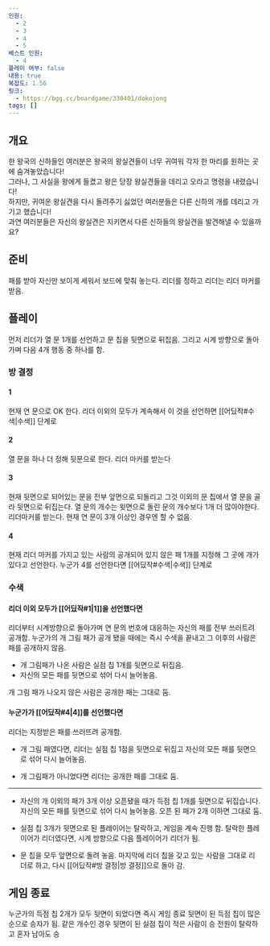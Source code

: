 ```yaml
---
인원:
  - 2
  - 3
  - 4
  - 5
베스트 인원:
  - 4
플레이 여부: false
내용: true
복잡도: 1.56
링크:
  - https://bgg.cc/boardgame/330401/dokojong
tags: []
---
```

## 개요
한 왕국의 신하들인 여러분은 왕국의 왕실견들이 너무 귀여워 각자 한 마리를 원하는 곳에 숨겨놓았습니다!  
그러나, 그 사실을 왕에게 들켰고 왕은 당장 왕실견들을 데리고 오라고 명령을 내렸습니다!  
하지만, 귀여운 왕실견을 다시 돌려주기 싫었던 여러분들은 다른 신하의 개를 데리고 가기고 했습니다!  
과연 여러분들은 자신의 왕실견은 지키면서 다른 신하들의 왕실견을 발견해낼 수 있을까요?
## 준비
패를 받아 자신만 보이게 세워서 보드에 맞춰 놓는다.
리더를 정하고 리더는 리더 마커를 받음.
## 플레이
먼저 리더가 열 문 1개를 선언하고 문 칩을 뒷면으로 뒤집음.
그리고 시계 방향으로 돌아가며 다음 4개 행동 중 하나를 함.
### 방 결정
#### 1
현재 연 문으로 OK 한다.
리더 이외의 모두가 계속해서 이 것을 선언하면 [[어딨작#수색|수색]] 단계로
#### 2
열 문을 하나 더 정해 뒷문으로 한다.
리더 마커를 받는다
#### 3
현재 뒷면으로 되어있는 문을 전부 앞면으로 되돌리고 그것 이외의 문 칩에서 열 문을 골라 뒷면으로 뒤집는다.
열 문의 개수는 윗면으로 돌린 문의 개수보다 1개 더 많아야한다.
리더마커를 받는다.
현재 연 문이 3개 이상인 경우엔 할 수 없음.
#### 4
현재 리더 마커를 가지고 있는 사람의 공개되어 있지 않은 패 1개를 지정해 그 곳에 개가 있다고 선언한다.
누군가 4를 선언한다면 [[어딨작#수색|수색]] 단계로
### 수색
#### 리더 이외 모두가 [[어딨작#1|1]]을 선언했다면
리더부터 시계방향으로 돌아가며 연 문의 번호에 대응하는 자신의 패를 전부 쓰러트려 공개함.
누군가의 개 그림 패가 공개 됐을 때에는 즉시 수색을 끝내고 그 이후의 사람은 패를 공개하지 않음.

 - 개 그림패가 나온 사람은 실점 칩 1개를 뒷면으로 뒤집음.
 - 자신의 모든 패를 뒷면으로 섞어 다시 늘어놓음.

개 그림 패가 나오지 않은 사람은 공개한 패는 그대로 둠.
#### 누군가가 [[어딨작#4|4]]를 선언했다면
리더는 지정받은 패를 쓰러뜨려 공개함.

 - 개 그림 패였다면, 리더는 실점 칩 1점을 뒷면으로 뒤집고 자신의 모든 패를 뒷면으로 섞어 다시 늘어놓음.

 - 개 그림패가 아니었다면 리더는 공개한 패를 그대로 둠.

---
 - 자신의 개 이외의 패가 3개 이상 오픈됐을 때가 득점 칩 1개를 뒷면으로 뒤집습니다.
	자신의 모든 패를 뒷면으로 섞어 다시 늘어놓음.
	오픈 된 패가 2개 이하면 그대로 둠.

 - 실점 칩 3개가 뒷면으로 된 플레이어는 탈락하고, 게임을 계속 진행 함.
	탈락한 플레이어가 리더였다면, 시계 방향으로 다음 플레이어가 리더가 됨.

 - 문 칩을 모두 앞면으로 돌려 놓음.
	마지막에 리더 칩을 갖고 있는 사람을 그대로 리더로 하고, 다시 [[어딨작#방 결정|방 결정]]으로 돌아 감.
## 게임 종료
누군가의 득점 칩 2개가 모두 뒷면이 되었다면 즉시 게임 종료
뒷면이 된 득점 칩이 많은 순으로 승자가 됨.
같은 개수인 경우 뒷면이 된 실점 칩이 적은 사람이 승
전원이 탈락하고 혼자 남아도 승